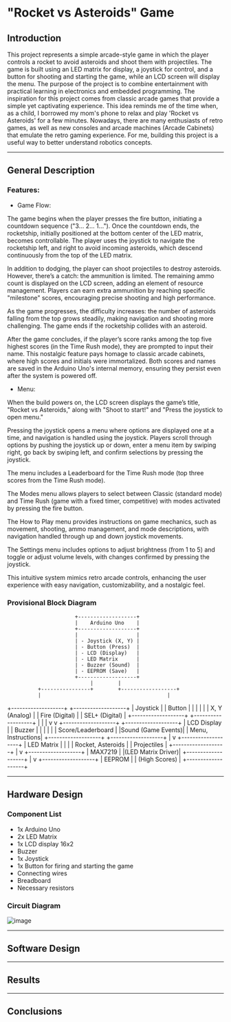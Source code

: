 # "Rocket vs Asteroids" Game

## Introduction

This project represents a simple arcade-style game in which the player controls a rocket to avoid asteroids and shoot them with projectiles. The game is built using an LED matrix for display, a joystick for control, and a button for shooting and starting the game, while an LCD screen will display the menu.
The purpose of the project is to combine entertainment with practical learning in electronics and embedded programming. The inspiration for this project comes from classic arcade games that provide a simple yet captivating experience. This idea reminds me of the time when, as a child, I borrowed my mom's phone to relax and play 'Rocket vs Asteroids' for a few minutes.
Nowadays, there are many enthusiasts of retro games, as well as new consoles and arcade machines (Arcade Cabinets) that emulate the retro gaming experience. For me, building this project is a useful way to better understand robotics concepts.

---

## General Description

### Features:

- Game Flow:

The game begins when the player presses the fire button, initiating a countdown sequence ("3... 2... 1..."). Once the countdown ends, the rocketship, initially positioned at the bottom center of the LED matrix, becomes controllable. The player uses the joystick to navigate the rocketship left, and right to avoid incoming asteroids, which descend continuously from the top of the LED matrix.

In addition to dodging, the player can shoot projectiles to destroy asteroids. However, there’s a catch: the ammunition is limited. The remaining ammo count is displayed on the LCD screen, adding an element of resource management. Players can earn extra ammunition by reaching specific "milestone" scores, encouraging precise shooting and high performance.

As the game progresses, the difficulty increases: the number of asteroids falling from the top grows steadily, making navigation and shooting more challenging. The game ends if the rocketship collides with an asteroid.

After the game concludes, if the player’s score ranks among the top five highest scores (in the Time Rush mode), they are prompted to input their name. This nostalgic feature pays homage to classic arcade cabinets, where high scores and initials were immortalized. Both scores and names are saved in the Arduino Uno's internal memory, ensuring they persist even after the system is powered off.

- Menu:

When the build powers on, the LCD screen displays the game’s title, "Rocket vs Asteroids," along with "Shoot to start!" and "Press the joystick to open menu." 

Pressing the joystick opens a menu where options are displayed one at a time, and navigation is handled using the joystick. Players scroll through options by pushing the joystick up or down, enter a menu item by swiping right, go back by swiping left, and confirm selections by pressing the joystick. 

The menu includes a Leaderboard for the Time Rush mode (top three scores from the Time Rush mode). 

The Modes menu allows players to select between Classic (standard mode) and Time Rush (game with a fixed timer, competitive) with modes activated by pressing the fire button. 

The How to Play menu provides instructions on game mechanics, such as movement, shooting, ammo management, and mode descriptions, with navigation handled through up and down joystick movements. 

The Settings menu includes options to adjust brightness (from 1 to 5) and toggle or adjust volume levels, with changes confirmed by pressing the joystick. 

This intuitive system mimics retro arcade controls, enhancing the user experience with easy navigation, customizability, and a nostalgic feel.

### Provisional Block Diagram

                          +-------------------+
                          |    Arduino Uno    | 
                          +-------------------+
                          |                   |
                          | - Joystick (X, Y) |
                          | - Button (Press)  |
                          | - LCD (Display)   |
                          | - LED Matrix      |
                          | - Buzzer (Sound)  |
                          | - EEPROM (Save)   |
                          +-------------------+
                               |        |
              +----------------+        +------------------+
              |                                         |
   +-------------------+                     +-------------------+
   |   Joystick        |                     |     Button        |
   |                   |                     |                   |
   | X, Y (Analog)     |                     | Fire (Digital)    |
   | SEL+ (Digital)    |                     +-------------------+
   +-------------------+                               |
              |                                        |
              v                                        v
   +-------------------+                    +-------------------+
   |    LCD Display    |                    |      Buzzer       |
   |                   |                    |                   |
   | Score/Leaderboard |                    |Sound (Game Events)|
   | Menu, Instructions|                    +-------------------+
   +-------------------+
              |
              v
   +-------------------+
   |    LED Matrix     |
   |                   |
   | Rocket, Asteroids |
   | Projectiles       |
   +-------------------+
              |
              v
   +-------------------+
   |     MAX7219       |
   |(LED Matrix Driver)|
   +-------------------+
              |
              v
   +-------------------+
   |      EEPROM       |
   | (High Scores)     |
   +-------------------+


---

## Hardware Design

### Component List

- 1x Arduino Uno
- 2x LED Matrix
- 1x LCD display 16x2
- Buzzer
- 1x Joystick
- 1x Button for firing and starting the game
- Connecting wires
- Breadboard
- Necessary resistors

### Circuit Diagram

![image](https://github.com/user-attachments/assets/68f403c4-a576-442b-83e9-4fc5e2e4d5bc)

---

## Software Design

---

## Results

---

## Conclusions
